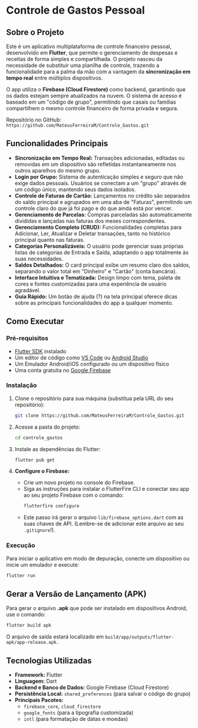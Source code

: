 # Controle de Gastos Pessoal

## Sobre o Projeto

Este é um aplicativo multiplataforma de controle financeiro pessoal, desenvolvido em **Flutter**, que permite o gerenciamento de despesas e receitas de forma simples e compartilhada. O projeto nasceu da necessidade de substituir uma planilha de controle, trazendo a funcionalidade para a palma da mão com a vantagem da **sincronização em tempo real** entre múltiplos dispositivos.

O app utiliza o **Firebase (Cloud Firestore)** como backend, garantindo que os dados estejam sempre atualizados na nuvem. O sistema de acesso é baseado em um "código de grupo", permitindo que casais ou famílias compartilhem o mesmo controle financeiro de forma privada e segura.

Repositório no GitHub: `https://github.com/MateusFerreiraM/Controle_Gastos.git`

## Funcionalidades Principais

- **Sincronização em Tempo Real:** Transações adicionadas, editadas ou removidas em um dispositivo são refletidas instantaneamente nos outros aparelhos do mesmo grupo.
- **Login por Grupo:** Sistema de autenticação simples e seguro que não exige dados pessoais. Usuários se conectam a um "grupo" através de um código único, mantendo seus dados isolados.
- **Controle de Faturas de Cartão:** Lançamentos no crédito são separados do saldo principal e agrupados em uma aba de "Faturas", permitindo um controle claro do que já foi pago e do que ainda está por vencer.
- **Gerenciamento de Parcelas:** Compras parceladas são automaticamente divididas e lançadas nas faturas dos meses correspondentes.
- **Gerenciamento Completo (CRUD):** Funcionalidades completas para Adicionar, Ler, Atualizar e Deletar transações, tanto no histórico principal quanto nas faturas.
- **Categorias Personalizáveis:** O usuário pode gerenciar suas próprias listas de categorias de Entrada e Saída, adaptando o app totalmente às suas necessidades.
- **Saldos Detalhados:** O card principal exibe um resumo claro dos saldos, separando o valor total em "Dinheiro" e "Cartão" (conta bancária).
- **Interface Intuitiva e Tematizada:** Design limpo com tema, paleta de cores e fontes customizadas para uma experiência de usuário agradável.
- **Guia Rápido:** Um botão de ajuda (?) na tela principal oferece dicas sobre as principais funcionalidades do app a qualquer momento.

## Como Executar

### Pré-requisitos

-   [Flutter SDK](https://docs.flutter.dev/get-started/install) instalado
-   Um editor de código como [VS Code](https://code.visualstudio.com/) ou [Android Studio](https://developer.android.com/studio)
-   Um Emulador Android/iOS configurado ou um dispositivo físico
-   Uma conta gratuita no [Google Firebase](https://firebase.google.com/)

### Instalação

1.  Clone o repositório para sua máquina (substitua pela URL do seu repositório):
    ```bash
    git clone https://github.com/MateusFerreiraM/Controle_Gastos.git
    ```

2.  Acesse a pasta do projeto:
    ```bash
    cd controle_gastos
    ```

3.  Instale as dependências do Flutter:
    ```bash
    flutter pub get
    ```

4.  **Configure o Firebase:**
    * Crie um novo projeto no console do Firebase.
    * Siga as instruções para instalar o FlutterFire CLI e conectar seu app ao seu projeto Firebase com o comando:
        ```bash
        flutterfire configure
        ```
    * Este passo irá gerar o arquivo `lib/firebase_options.dart` com as suas chaves de API. (Lembre-se de adicionar este arquivo ao seu `.gitignore`!).

### Execução

Para iniciar o aplicativo em modo de depuração, conecte um dispositivo ou inicie um emulador e execute:

```bash
flutter run
```

## Gerar a Versão de Lançamento (APK)

Para gerar o arquivo **.apk** que pode ser instalado em dispositivos Android, use o comando:

```bash
flutter build apk
```

O arquivo de saída estará localizado em `build/app/outputs/flutter-apk/app-release.apk.`

## Tecnologias Utilizadas

-   **Framework:** Flutter
-   **Linguagem:** Dart
-   **Backend e Banco de Dados:** Google Firebase (Cloud Firestore)
-   **Persistência Local:** `shared_preferences` (para salvar o código do grupo)
-   **Principais Pacotes:**
    -   `firebase_core`, `cloud_firestore`
    -   `google_fonts` (para a tipografia customizada)
    -   `intl` (para formatação de datas e moedas)